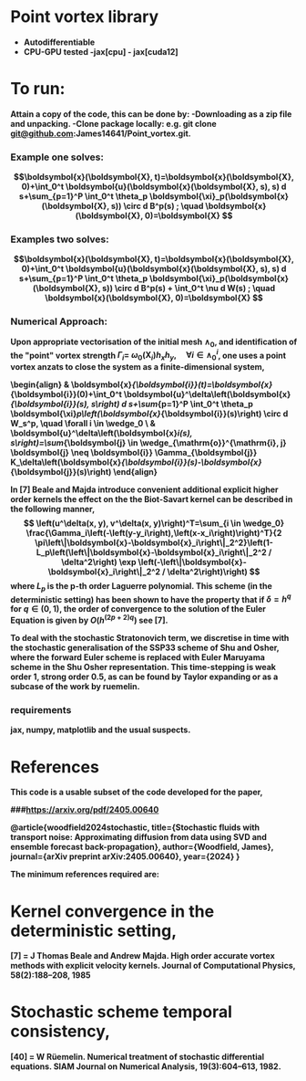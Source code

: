 
# Point vortex library
- <strong>Autodifferentiable<strong>
- <strong>CPU-GPU tested -jax[cpu] - jax[cuda12]<strong>

# To run:
Attain a copy of the code, this can be done by: 
-Downloading as a zip file and unpacking.
-Clone package locally: e.g. git clone git@github.com:James14641/Point_vortex.git.

### Example one solves: 
$$\boldsymbol{x}(\boldsymbol{X}, t)=\boldsymbol{x}(\boldsymbol{X}, 0)+\int_0^t \boldsymbol{u}(\boldsymbol{x}(\boldsymbol{X}, s), s) d s+\sum_{p=1}^P \int_0^t \theta_p \boldsymbol{\xi}_p(\boldsymbol{x}(\boldsymbol{X}, s)) \circ d B^p(s) ; \quad \boldsymbol{x}(\boldsymbol{X}, 0)=\boldsymbol{X}
$$

### Examples two solves: 
$$\boldsymbol{x}(\boldsymbol{X}, t)=\boldsymbol{x}(\boldsymbol{X}, 0)+\int_0^t \boldsymbol{u}(\boldsymbol{x}(\boldsymbol{X}, s), s) d s+\sum_{p=1}^P \int_0^t \theta_p \boldsymbol{\xi}_p(\boldsymbol{x}(\boldsymbol{X}, s)) \circ d B^p(s) +  \int_0^t \nu d W(s) ; \quad \boldsymbol{x}(\boldsymbol{X}, 0)=\boldsymbol{X}
$$

### Numerical Approach:
Upon appropriate vectorisation of the initial mesh $\wedge_0$, and identification of the "point" vortex strength $\Gamma_i=$ $\omega_0\left(\boldsymbol{X}_i\right) h_x h_y, \quad \forall i \in \wedge_0^i$, one uses a point vortex anzats to close the system as a finite-dimensional system,

\begin{align}
& \boldsymbol{x}_{\boldsymbol{i}}(t)=\boldsymbol{x}_{\boldsymbol{i}}(0)+\int_0^t \boldsymbol{u}^\delta\left(\boldsymbol{x}_{\boldsymbol{i}}(s), s\right) d s+\sum_{p=1}^P \int_0^t \theta_p \boldsymbol{\xi}_p\left(\boldsymbol{x}_{\boldsymbol{i}}(s)\right) \circ d W_s^p, \quad \forall i \in \wedge_0 \\
& \boldsymbol{u}^\delta\left(\boldsymbol{x}_i(s), s\right)=\sum_{\boldsymbol{j} \in \wedge_{\mathrm{o}}^{\mathrm{i}, j} \boldsymbol{j} \neq \boldsymbol{i}} \Gamma_{\boldsymbol{j}} K_\delta\left(\boldsymbol{x}_{\boldsymbol{i}}(s)-\boldsymbol{x}_{\boldsymbol{j}}(s)\right)
\end{align}

In [7] Beale and Majda introduce convenient additional explicit higher order kernels the effect on the the Biot-Savart kernel can be described in the following manner,
$$
\left(u^\delta(x, y), v^\delta(x, y)\right)^T=\sum_{i \in \wedge_0} \frac{\Gamma_i\left(-\left(y-y_i\right),\left(x-x_i\right)\right)^T}{2 \pi\left\|\boldsymbol{x}-\boldsymbol{x}_i\right\|_2^2}\left(1-L_p\left(\left\|\boldsymbol{x}-\boldsymbol{x}_i\right\|_2^2 / \delta^2\right) \exp \left(-\left\|\boldsymbol{x}-\boldsymbol{x}_i\right\|_2^2 / \delta^2\right)\right)
$$
where $L_p$ is the p-th order Laguerre polynomial. This scheme (in the deterministic setting) has been shown to have the property that if $\delta=h^q$ for $q \in(0,1)$, the order of convergence to the solution of the Euler Equation is given by $O\left(h^{(2 p+2) q}\right)$ see [7].

To deal with the stochastic Stratonovich term, we discretise in time with the stochastic generalisation of the SSP33 scheme of Shu and Osher, where the forward Euler scheme is replaced with Euler Maruyama scheme in the Shu Osher representation. This time-stepping is weak order 1, strong order 0.5, as can be found by Taylor expanding or as a subcase of the work by ruemelin.



### requirements
jax, numpy, matplotlib and the usual suspects.

# References 
This code is a usable subset of the code developed for the paper,

###https://arxiv.org/pdf/2405.00640

@article{woodfield2024stochastic,
  title={Stochastic fluids with transport noise: Approximating diffusion from data using SVD and ensemble forecast back-propagation},
  author={Woodfield, James},
  journal={arXiv preprint arXiv:2405.00640},
  year={2024}
}

The minimum references required are: 
# Kernel convergence in the deterministic setting,
[7] = J Thomas Beale and Andrew Majda. High order accurate vortex methods with explicit velocity kernels. Journal of Computational Physics, 58(2):188–208, 1985
# Stochastic scheme temporal consistency,
[40] = W Rüemelin. Numerical treatment of stochastic differential equations. SIAM Journal on Numerical Analysis,
19(3):604–613, 1982.
